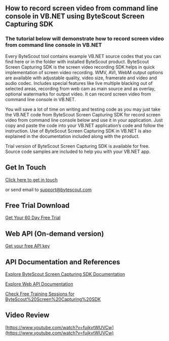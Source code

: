 ## How to record screen video from command line console in VB.NET using ByteScout Screen Capturing SDK

### The tutorial below will demonstrate how to record screen video from command line console in VB.NET

Every ByteScout tool contains example VB.NET source codes that you can find here or in the folder with installed ByteScout product. ByteScout Screen Capturing SDK is the screen video recording SDK helps in quick implementation of screen video recording. WMV, AVI, WebM output options are available with adjustable quality, video size, framerate and video and audio codec. Includes special features like live multiple blacking out of selected areas, recording from web cam as main source and as overlay, optional watermarks for output video. It can record screen video from command line console in VB.NET.

You will save a lot of time on writing and testing code as you may just take the VB.NET code from ByteScout Screen Capturing SDK for record screen video from command line console below and use it in your application. Just copy and paste the code into your VB.NET application’s code and follow the instruction. Use of ByteScout Screen Capturing SDK in VB.NET is also explained in the documentation included along with the product.

Trial version of ByteScout Screen Capturing SDK is available for free. Source code samples are included to help you with your VB.NET app.

## Get In Touch

[Click here to get in touch](https://bytescout.zendesk.com/hc/en-us/requests/new?subject=ByteScout%20Screen%20Capturing%20SDK%20Question)

or send email to [support@bytescout.com](mailto:support@bytescout.com?subject=ByteScout%20Screen%20Capturing%20SDK%20Question) 

## Free Trial Download

[Get Your 60 Day Free Trial](https://bytescout.com/download/web-installer?utm_source=github-readme)

## Web API (On-demand version)

[Get your free API key](https://pdf.co/documentation/api?utm_source=github-readme)

## API Documentation and References

[Explore ByteScout Screen Capturing SDK Documentation](https://bytescout.com/documentation/index.html?utm_source=github-readme)

[Explore Web API Documentation](https://pdf.co/documentation/api?utm_source=github-readme)

[Check Free Training Sessions for ByteScout%20Screen%20Capturing%20SDK](https://academy.bytescout.com/)

## Video Review

[https://www.youtube.com/watch?v=fujkvtWUVCw](https://www.youtube.com/watch?v=fujkvtWUVCw)